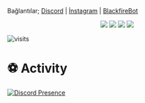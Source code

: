 <!-- <h2>loading...<img src="https://media.giphy.com/media/Q7LHmoFwVP6Yc1swZs/giphy.gif" height="20px"></h2> 
<img width="50%" align="right" src="https://github-readme-stats.vercel.app/api?username=xsoulfire&show_icons=true&hide_title=true&theme=merko">
-->

Bağlantılar;
[Discord](https://https://discord.com/users/385427979066540035) | [İnstagram](https://www.instagram.com/ahmeetrd) | [BlackfireBot](https://www.blackfirebot.net)

<p align="center">
    <img src="https://github-readme-stats.vercel.app/api?username=xsoulfire&show_icons=true&hide_title=true&theme=radical&text_color=FF9DD9&count_private=true&include_all_commits=true" />
    <img src="https://github-readme-stats.vercel.app/api/top-langs/?username=xsoulfire&layout=compact&text_color=FF9DD9&title_color=FF9DD9&bg_color=141321&count_private=true&include_all_commits=true&langs_count=10&hide_title=true" />
    <img src="https://github-profile-trophy.vercel.app/?username=xsoulfire&theme=radical" />
    <img src="https://activity-graph.herokuapp.com/graph?username=xsoulfire&bg_color=141321&color=FF9DD9&line=FF9DD9&point=9dffc3" />
</p>

![visits](https://komarev.com/ghpvc/?username=xsoulfire)

# ⚽ Activity
[![Discord Presence](https://lanyard-profile-readme.vercel.app/api/385427979066540035)](https://discord.com/users/385427979066540035)
